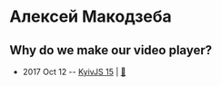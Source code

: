 # Алексей Макодзеба

## Why do we make our video player?
- 2017 Oct 12 -- [KyivJS 15](https://www.youtube.com/watch?v=rv-5FtJxNic)  | [:notebook:](https://docs.google.com/presentation/d/1FN0T2hFYmPh-A1OEpM6S8P4pIOSL8lClkxYMfx1jqXw/edit#slide=id.g26f9308039_0_24)  
